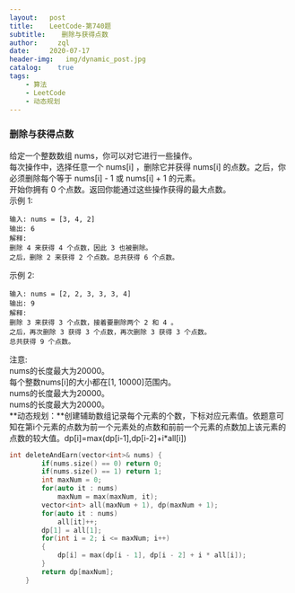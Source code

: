 ```yaml
---
layout:   post
title:    LeetCode-第740题
subtitle:    删除与获得点数
author:     zql
date:     2020-07-17
header-img:   img/dynamic_post.jpg
catalog:    true
tags:
    - 算法
    - LeetCode
    - 动态规划
---
```

### 删除与获得点数  
给定一个整数数组 nums，你可以对它进行一些操作。  
每次操作中，选择任意一个 nums[i] ，删除它并获得 nums[i] 的点数。之后，你必须删除每个等于 nums[i] - 1 或 nums[i] + 1 的元素。  
开始你拥有 0 个点数。返回你能通过这些操作获得的最大点数。  
示例 1:  
```
输入: nums = [3, 4, 2]
输出: 6
解释: 
删除 4 来获得 4 个点数，因此 3 也被删除。
之后，删除 2 来获得 2 个点数。总共获得 6 个点数。
```
示例 2:  
```
输入: nums = [2, 2, 3, 3, 3, 4]
输出: 9
解释: 
删除 3 来获得 3 个点数，接着要删除两个 2 和 4 。
之后，再次删除 3 获得 3 个点数，再次删除 3 获得 3 个点数。
总共获得 9 个点数。
```
注意:  
nums的长度最大为20000。  
每个整数nums[i]的大小都在[1, 10000]范围内。  
nums的长度最大为20000。  
nums的长度最大为20000。  
**动态规划：**创建辅助数组记录每个元素的个数，下标对应元素值。依题意可知在第i个元素的点数为前一个元素处的点数和前前一个元素的点数加上该元素的点数的较大值。dp[i]=max(dp[i-1],dp[i-2]+i*all[i])
```c++
int deleteAndEarn(vector<int>& nums) { 
        if(nums.size() == 0) return 0;
        if(nums.size() == 1) return 1;
        int maxNum = 0;
        for(auto it : nums)
            maxNum = max(maxNum, it);
        vector<int> all(maxNum + 1), dp(maxNum + 1);
        for(auto it : nums)
            all[it]++;
        dp[1] = all[1];
        for(int i = 2; i <= maxNum; i++)
        {
            dp[i] = max(dp[i - 1], dp[i - 2] + i * all[i]);
        }
        return dp[maxNum];
    }
```
